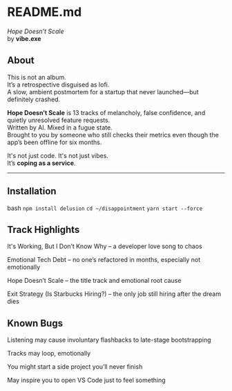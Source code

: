 # README.md  
*Hope Doesn’t Scale*  
by **vibe.exe**

## About

This is not an album.  
It’s a retrospective disguised as lofi.  
A slow, ambient postmortem for a startup that never launched—but definitely crashed.

**Hope Doesn’t Scale** is 13 tracks of melancholy, false confidence, and quietly unresolved feature requests.  
Written by AI. Mixed in a fugue state.  
Brought to you by someone who still checks their metrics even though the app’s been offline for six months.

It's not just code. It's not just vibes.  
It’s **coping as a service**.

---

## Installation

bash
```npm install delusion```
```cd ~/disappointment```
```yarn start --force```

## Track Highlights
It's Working, But I Don’t Know Why – a developer love song to chaos

Emotional Tech Debt – no one’s refactored in months, especially not emotionally

Hope Doesn’t Scale – the title track and emotional root cause

Exit Strategy (Is Starbucks Hiring?) – the only job still hiring after the dream dies

## Known Bugs
Listening may cause involuntary flashbacks to late-stage bootstrapping

Tracks may loop, emotionally

You might start a side project you’ll never finish

May inspire you to open VS Code just to feel something
